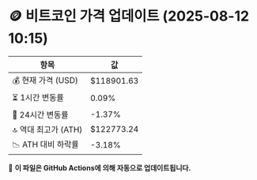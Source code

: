# 🪙 비트코인 가격 업데이트 (2025-08-12 10:15)

| 항목                | 값 |
|--------------------|----------------|
| 💰 현재 가격 (USD) | $118901.63 |
| ⏳ 1시간 변동률    | 0.09% |
| 📆 24시간 변동률   | -1.37% |
| 🔝 역대 최고가 (ATH) | $122773.24 |
| 📉 ATH 대비 하락률 | -3.18% |

🔄 **이 파일은 GitHub Actions에 의해 자동으로 업데이트됩니다.**
